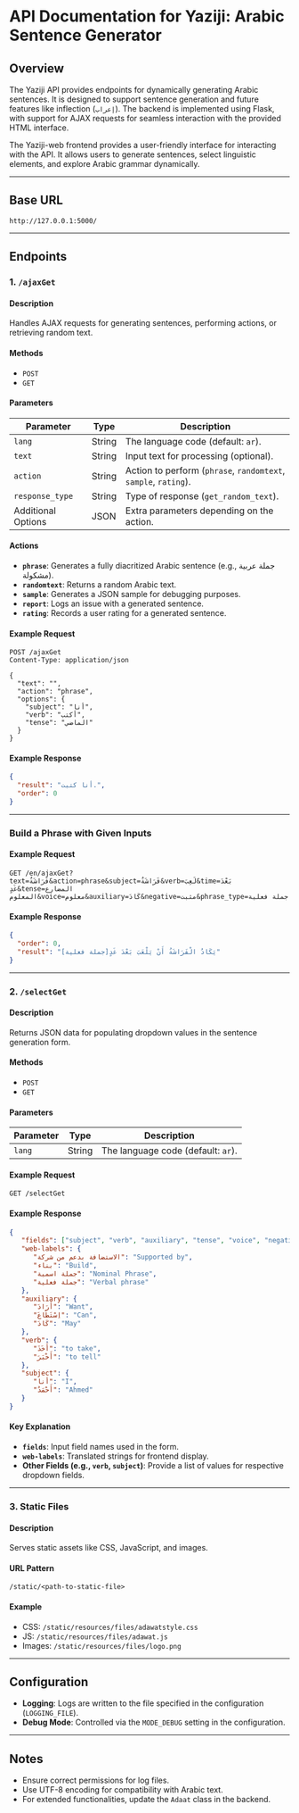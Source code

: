 # **API Documentation for Yaziji: Arabic Sentence Generator**

## **Overview**

The Yaziji API provides endpoints for dynamically generating Arabic sentences. It is designed to support sentence generation and future features like inflection (`إعراب`). The backend is implemented using Flask, with support for AJAX requests for seamless interaction with the provided HTML interface.

The Yaziji-web frontend provides a user-friendly interface for interacting with the API. It allows users to generate sentences, select linguistic elements, and explore Arabic grammar dynamically.

------

## **Base URL**

```
http://127.0.0.1:5000/
```

------

## **Endpoints**

### 1. `/ajaxGet`

#### **Description**

Handles AJAX requests for generating sentences, performing actions, or retrieving random text.

#### **Methods**

- `POST`
- `GET`

#### **Parameters**

| **Parameter**      | **Type** | **Description**                                              |
| ------------------ | -------- | ------------------------------------------------------------ |
| `lang`             | String   | The language code (default: `ar`).                           |
| `text`             | String   | Input text for processing (optional).                        |
| `action`           | String   | Action to perform (`phrase`, `randomtext`, `sample`, `rating`). |
| `response_type`    | String   | Type of response (`get_random_text`).                        |
| Additional Options | JSON     | Extra parameters depending on the action.                    |

#### **Actions**

- **`phrase`**: Generates a fully diacritized Arabic sentence (e.g., جملة عربية مشكولة).
- **`randomtext`**: Returns a random Arabic text.
- **`sample`**: Generates a JSON sample for debugging purposes.
- **`report`**: Logs an issue with a generated sentence.
- **`rating`**: Records a user rating for a generated sentence.

#### **Example Request**

```http
POST /ajaxGet
Content-Type: application/json

{
  "text": "",
  "action": "phrase",
  "options": {
    "subject": "أنا",
    "verb": "أكتب",
    "tense": "الماضي"
  }
}
```

#### **Example Response**

```json
{
  "result": "أنا كتبت.",
  "order": 0
}
```

------

### **Build a Phrase with Given Inputs**

#### **Example Request**

```
GET /en/ajaxGet?text=فَرَاشَةٌ&action=phrase&subject=فَرَاشَةٌ&verb=لَعِبَ&time=بَعْدَ غَدٍ&tense=المضارع المعلوم&voice=معلوم&auxiliary=كَادَ&negative=مثبت&phrase_type=جملة فعلية
```

#### **Example Response**

```json
{
  "order": 0,
  "result": "يَكَادُ الْفَرَاشَةُ أَنْ يَلْعَبَ بَعْدَ غَدٍ[جملة فعلية]"
}
```

------

### 2. `/selectGet`

#### **Description**

Returns JSON data for populating dropdown values in the sentence generation form.

#### **Methods**

- `POST`
- `GET`

#### **Parameters**

| **Parameter** | **Type** | **Description**                    |
| ------------- | -------- | ---------------------------------- |
| `lang`        | String   | The language code (default: `ar`). |

#### **Example Request**

```
GET /selectGet
```

#### **Example Response**

```json
{
   "fields": ["subject", "verb", "auxiliary", "tense", "voice", "negative", "object", "time", "place", "phrase_type"],
   "web-labels": {
      "الاستضافة بدعم من شركة": "Supported by",
      "بناء": "Build",
      "جملة اسمية": "Nominal Phrase",
      "جملة فعلية": "Verbal phrase"
   },
   "auxiliary": {
      "أَرَادَ": "Want",
      "اِسْتَطَاعَ": "Can",
      "كَادَ": "May"
   },
   "verb": {
      "أَخَذَ": "to take",
      "أَخْبَرَ": "to tell"
   },
   "subject": {
      "أنا": "I",
      "أَحْمَدُ": "Ahmed"
   }
}
```

#### **Key Explanation**

- **`fields`**: Input field names used in the form.
- **`web-labels`**: Translated strings for frontend display.
- **Other Fields (e.g., `verb`, `subject`)**: Provide a list of values for respective dropdown fields.

------

### 3. **Static Files**

#### **Description**

Serves static assets like CSS, JavaScript, and images.

#### **URL Pattern**

```
/static/<path-to-static-file>
```

#### **Example**

- CSS: `/static/resources/files/adawatstyle.css`
- JS: `/static/resources/files/adawat.js`
- Images: `/static/resources/files/logo.png`

------

## **Configuration**

- **Logging**: Logs are written to the file specified in the configuration (`LOGGING_FILE`).
- **Debug Mode**: Controlled via the `MODE_DEBUG` setting in the configuration.

------

## **Notes**

- Ensure correct permissions for log files.
- Use UTF-8 encoding for compatibility with Arabic text.
- For extended functionalities, update the `Adaat` class in the backend.
